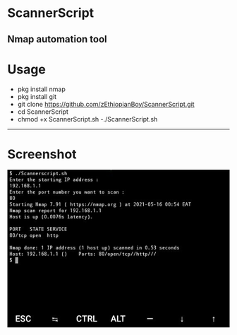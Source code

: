 # ScannerScript
Nmap automation tool
---
# Usage 
- pkg install nmap
- pkg install git
- git clone https://github.com/zEthiopianBoy/ScannerScript.git
- cd ScannerScript
- chmod +x ScannerScript.sh
-./ScannerScript.sh
---
# Screenshot
![Screenshot](https://github.com/zEthiopianBoy/ScannerScript/blob/main/IMG_20210516_020521_563.jpg)
